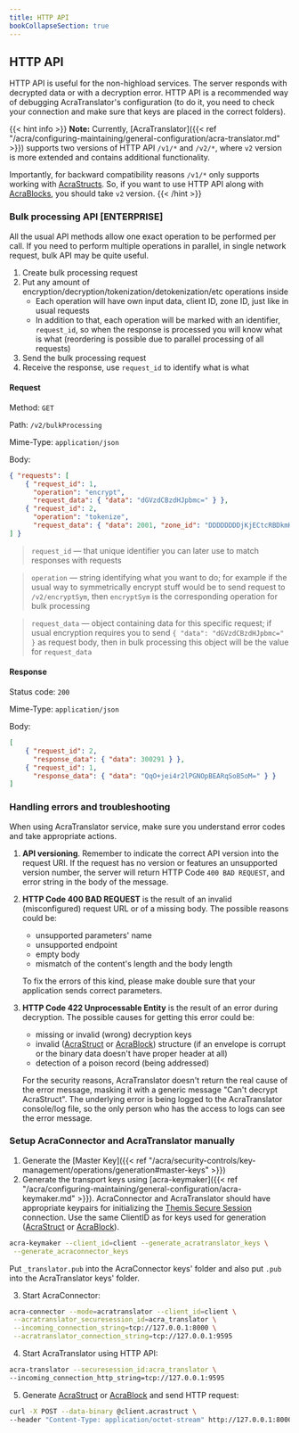 ```yaml
---
title: HTTP API
bookCollapseSection: true
---
```


## HTTP API

HTTP API is useful for the non-highload services. The server responds with decrypted data or with a decryption error. 
HTTP API is a recommended way of debugging AcraTranslator's configuration (to do it, you need to check your connection and make sure that keys are placed in the correct folders).

{{< hint info >}}
**Note:**
Currently, [AcraTranslator]({{< ref "/acra/configuring-maintaining/general-configuration/acra-translator.md" >}}) supports two versions of HTTP API `/v1/*` and `/v2/*`, where `v2` version is more extended and contains additional functionality. 

Importantly, for backward compatibility reasons `/v1/*` only supports working with [AcraStructs](/acra/acra-in-depth/data-structures/acrastruct). So, if you want to use HTTP API along with [AcraBlocks](/acra/acra-in-depth/data-structures/acrablock), you should take `v2` version.
{{< /hint >}}

### Bulk processing API [ENTERPRISE]

All the usual API methods allow one exact operation to be performed per call.
If you need to perform multiple operations in parallel, in single network request, bulk API may be quite useful.

1. Create bulk processing request
2. Put any amount of encryption/decryption/tokenization/detokenization/etc operations inside
   * Each operation will have own input data, client ID, zone ID, just like in usual requests
   * In addition to that, each operation will be marked with an identifier, `request_id`, so when the response is processed you will know what is what
     (reordering is possible due to parallel processing of all requests)
3. Send the bulk processing request
4. Receive the response, use `request_id` to identify what is what

#### Request

Method: `GET`

Path: `/v2/bulkProcessing`

Mime-Type: `application/json`

Body:
```json
{ "requests": [
    { "request_id": 1,
      "operation": "encrypt",
      "request_data": { "data": "dGVzdCBzdHJpbmc=" } },
    { "request_id": 2,
      "operation": "tokenize",
      "request_data": { "data": 2001, "zone_id": "DDDDDDDDjKjECtcRBDkmHVBh" } }
] }
```

> `request_id` — that unique identifier you can later use to match responses with requests

> `operation` — string identifying what you want to do;
for example if the usual way to symmetrically encrypt stuff would be to send request to `/v2/encryptSym`,
then `encryptSym` is the corresponding operation for bulk processing

> `request_data` — object containing data for this specific request;
if usual encryption requires you to send `{ "data": "dGVzdCBzdHJpbmc=" }` as request body,
then in bulk processing this object will be the value for `request_data`

#### Response

Status code: `200`

Mime-Type: `application/json`

Body:
```json
[
    { "request_id": 2,
      "response_data": { "data": 300291 } },
    { "request_id": 1,
      "response_data": { "data": "QqO+jei4r2lPGNOpBEARqSoB5oM=" } }
]
```

### Handling errors and troubleshooting

When using AcraTranslator service, make sure you understand error codes and take appropriate actions.

1. **API versioning**. Remember to indicate the correct API version into the request URI. If the request has no version or features an unsupported version number, the server will return HTTP Code `400 BAD REQUEST`, and error string in the body of the message.
2. **HTTP Code 400 BAD REQUEST** is the result of an invalid (misconfigured) request URL or of a missing body. The possible reasons could be: 
    - unsupported parameters' name
    - unsupported endpoint 
    - empty body 
    - mismatch of the content's length and the body length
   
   To fix the errors of this kind, please make double sure that your application sends correct parameters.
3. **HTTP Code 422 Unprocessable Entity** is the result of an error during decryption. The possible causes for getting this error could be: 
    - missing or invalid (wrong) decryption keys 
    - invalid ([AcraStruct](/acra/acra-in-depth/data-structures/acrastruct) or [AcraBlock](/acra/acra-in-depth/data-structures/acrablock)) structure (if an envelope is corrupt or the binary data doesn't have proper header at all)
    - detection of a poison record (being addressed)
    
   For the security reasons, AcraTranslator doesn't return the real cause of the error message, masking it with a generic message "Can't decrypt AcraStruct". The underlying error is being logged to the AcraTranslator console/log file, so the only person who has the access to logs can see the error message.


### Setup AcraConnector and AcraTranslator manually

1. Generate the [Master Key]({{< ref "/acra/security-controls/key-management/operations/generation#master-keys" >}})
2. Generate the transport keys using [acra-keymaker]({{< ref "/acra/configuring-maintaining/general-configuration/acra-keymaker.md" >}}). AcraConnector and AcraTranslator should have appropriate keypairs for initializing the [Themis Secure Session](/themis/crypto-theory/cryptosystems/secure-session/) connection. Use the same ClientID as for keys used for generation ([AcraStruct](/acra/acra-in-depth/data-structures/acrastruct) or [AcraBlock](/acra/acra-in-depth/data-structures/acrablock)).

```bash
acra-keymaker --client_id=client --generate_acratranslator_keys \
 --generate_acraconnector_keys
```

Put `_translator.pub` into the AcraConnector keys' folder and also put `.pub` into the AcraTranslator keys' folder.

3. Start AcraConnector:
```bash
acra-connector --mode=acratranslator --client_id=client \
 --acratranslator_securesession_id=acra_translator \
 --incoming_connection_string=tcp://127.0.0.1:8000 \
 --acratranslator_connection_string=tcp://127.0.0.1:9595
```

4. Start AcraTranslator using HTTP API:
```bash
acra-translator --securesession_id:acra_translator \
--incoming_connection_http_string=tcp://127.0.0.1:9595
```

5. Generate [AcraStruct](/acra/acra-in-depth/data-structures/acrastruct) or [AcraBlock](/acra/acra-in-depth/data-structures/acrablock) and send HTTP request:
```bash
curl -X POST --data-binary @client.acrastruct \
--header "Content-Type: application/octet-stream" http://127.0.0.1:8000
```
